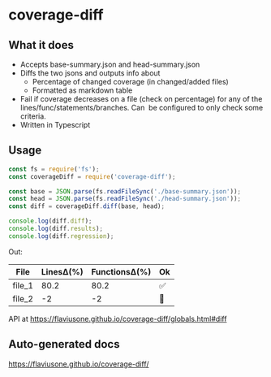 # coverage-diff

## What it does

* Accepts base-summary.json and head-summary.json
* Diffs the two jsons and outputs info about
  * Percentage of changed coverage (in changed/added files)
  * Formatted as markdown table
* Fail if coverage decreases on a file (check on percentage) for any of the lines/func/statements/branches. Can
   be configured to only check some criteria.
* Written in Typescript

## Usage

```js
const fs = require('fs');
const coverageDiff = require('coverage-diff');

const base = JSON.parse(fs.readFileSync('./base-summary.json'));
const head = JSON.parse(fs.readFileSync('./head-summary.json'));
const diff = coverageDiff.diff(base, head);

console.log(diff.diff);
console.log(diff.results);
console.log(diff.regression);
```

Out:

| File   | LinesΔ(%) | FunctionsΔ(%) | Ok  |
| ------ | --------- | ------------- | --- |
| file_1 | 80.2      | 80.2          | ✅  |
| file_2 | -2        | -2            | 🔴  |


API at https://flaviusone.github.io/coverage-diff/globals.html#diff

## Auto-generated docs 

https://flaviusone.github.io/coverage-diff/
